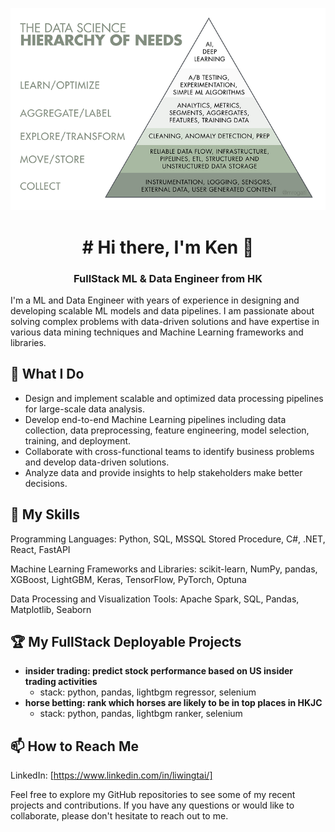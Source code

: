 ![ML and Data Development](https://github.com/kennylids/kennylids/blob/main/DS%20pyramid.png)

<h1 align="center"># Hi there, I'm Ken 👋</h1>
<h3 align="center">FullStack ML & Data Engineer from HK</h3>

I'm a ML and Data Engineer with years of experience in designing and developing scalable ML models and data pipelines. I am passionate about solving complex problems with data-driven solutions and have expertise in various data mining techniques and  Machine Learning frameworks and libraries.

## 🔭 What I Do
* Design and implement scalable and optimized data processing pipelines for large-scale data analysis.
* Develop end-to-end Machine Learning pipelines including data collection, data preprocessing, feature engineering, model selection, training, and deployment.
* Collaborate with cross-functional teams to identify business problems and develop data-driven solutions.
* Analyze data and provide insights to help stakeholders make better decisions.
## 🌱 My Skills
Programming Languages: Python, SQL, MSSQL Stored Procedure, C#, .NET, React, FastAPI

Machine Learning Frameworks and Libraries: scikit-learn, NumPy, pandas, XGBoost, LightGBM, Keras, TensorFlow, PyTorch, Optuna

Data Processing and Visualization Tools: Apache Spark, SQL, Pandas, Matplotlib, Seaborn
## 🏆 My FullStack Deployable Projects
* **insider trading: predict stock performance based on US insider trading activities**
  *   stack: python, pandas, lightbgm regressor, selenium 
* **horse betting: rank which horses are likely to be in top places in HKJC** 
  *   stack: python, pandas, lightbgm ranker, selenium 
## 📫 How to Reach Me
LinkedIn: [https://www.linkedin.com/in/liwingtai/]

Feel free to explore my GitHub repositories to see some of my recent projects and contributions. If you have any questions or would like to collaborate, please don't hesitate to reach out to me.

